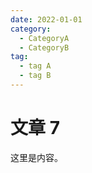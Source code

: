 ```yaml
---
date: 2022-01-01
category:
  - CategoryA
  - CategoryB
tag:
  - tag A
  - tag B
---
```


# 文章 7

这里是内容。
